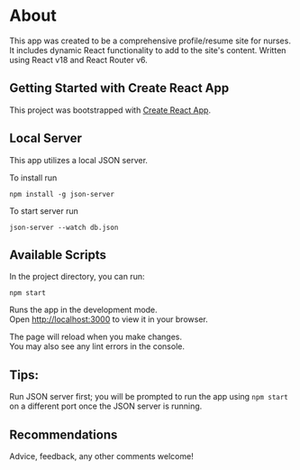 # About

This app was created to be a comprehensive profile/resume site for nurses. It includes dynamic React functionality to add to the site's content. Written using React v18 and React Router v6.

## Getting Started with Create React App

This project was bootstrapped with [Create React App](https://github.com/facebook/create-react-app).

## Local Server

This app utilizes a local JSON server.

To install run

`npm install -g json-server`

To start server run

`json-server --watch db.json`

## Available Scripts

In the project directory, you can run:

`npm start`

Runs the app in the development mode.\
Open [http://localhost:3000](http://localhost:3000) to view it in your browser.

The page will reload when you make changes.\
You may also see any lint errors in the console.

## Tips:

Run JSON server first; you will be prompted to run the app using `npm start` on a different port once the JSON server is running.

## Recommendations

Advice, feedback, any other comments welcome!